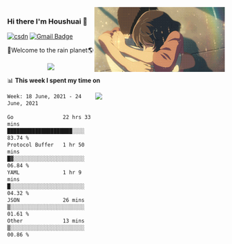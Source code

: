<img  align='right' height="150" src="https://github.com/LikeRainDay/LikeRainDay/blob/master/pic/img_rain_1.gif?raw=true">



### Hi there I'm Houshuai :lemon:

[![csdn](https://img.shields.io/badge/-csdn-c14438?style=flat-square&logo=c&logoColor=white)](https://blog.csdn.net/qq_15807167)
[![Gmail Badge](https://img.shields.io/badge/-gmail-c14438?style=flat-square&logo=Gmail&logoColor=white&link=mailto:houshuai0816@gmail.com)](mailto:houshuai0816@gmail.com)

🚀Welcome to the rain planet🌎

<center>
<img align='center'  src="https://source.unsplash.com/random/1200x600">
</center>

📊 **This week I spent my time on**

<img align='right'   width="300" src="https://github-readme-stats.vercel.app/api?username=LikeRainDay&show_icons=true&title_color=fff&icon_color=79ff97&text_color=9f9f9f&bg_color=151515">

<!--START_SECTION:waka-->
```text
Week: 18 June, 2021 - 24 June, 2021

Go                22 hrs 33 mins  █████████████████████░░░░   83.74 % 
Protocol Buffer   1 hr 50 mins    █▓░░░░░░░░░░░░░░░░░░░░░░░   06.84 % 
YAML              1 hr 9 mins     █░░░░░░░░░░░░░░░░░░░░░░░░   04.32 % 
JSON              26 mins         ▒░░░░░░░░░░░░░░░░░░░░░░░░   01.61 % 
Other             13 mins         ▒░░░░░░░░░░░░░░░░░░░░░░░░   00.86 % 
```
<!--END_SECTION:waka-->
